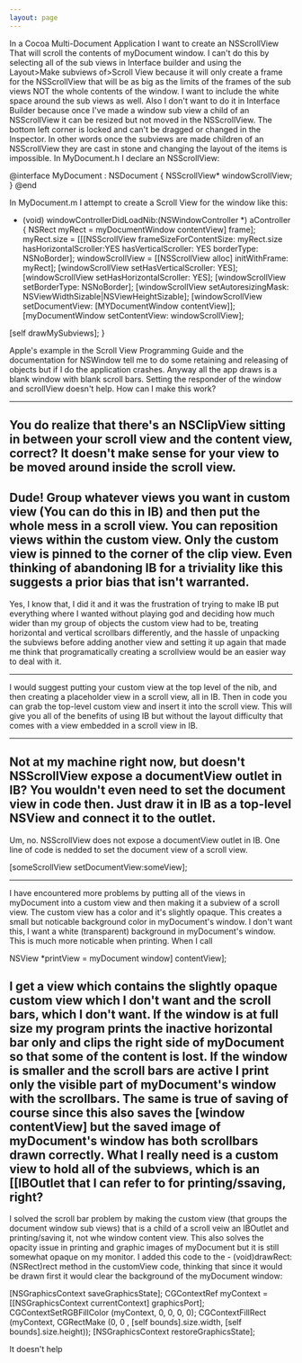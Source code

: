 ```yaml
---
layout: page
---
```


In a Cocoa Multi-Document Application I want to create an NSScrollView That will scroll the contents of myDocument window. I can't do this by selecting all of the sub views in Interface builder and using the Layout>Make subviews of>Scroll View because it will only create a frame for the NSScrollView that will be as big as the limits of the frames of the sub views NOT the whole contents of the window. I want to include the white space around the sub views as well. Also I don't want to do it in Interface Builder because once I've made a window sub view a child of an NSScrollView it can be resized but not moved in the NSScrollView. The bottom left corner is locked and can't be dragged or changed in the Inspector. In other words once the subviews are made children of an NSScrollView they are cast in stone and changing the layout of the items is impossible. In MyDocument.h I declare an NSScrollView:
    
@interface MyDocument : NSDocument
{
    NSScrollView* windowScrollView;
}
@end

In MyDocument.m I attempt to create a Scroll View for the window like this:
    
- (void) windowControllerDidLoadNib:(NSWindowController *) aController
{
NSRect myRect = myDocumentWindow contentView] frame];
myRect.size = [[[NSScrollView frameSizeForContentSize: myRect.size hasHorizontalScroller:YES hasVerticalScroller: YES borderType: NSNoBorder];
windowScrollView = [[NSScrollView alloc] initWithFrame: myRect];
[windowScrollView setHasVerticalScroller: YES];
[windowScrollView setHasHorizontalScroller: YES];
[windowScrollView setBorderType: NSNoBorder];
[windowScrollView setAutoresizingMask: NSViewWidthSizable|NSViewHeightSizable];
[windowScrollView setDocumentView: [MYDocumentWindow contentView]];
[myDocumentWindow setContentView: windowScrollView];

[self drawMySubviews];
}


Apple's example in the Scroll View Programming Guide and the documentation for NSWindow tell me to do some retaining and releasing of objects but if I do the application crashes. Anyway all the app draws is a blank window with blank scroll bars. Setting the responder of the window and scrollView doesn't help. How can I make this work?

----

You do realize that there's an NSClipView sitting in between your scroll view and the content view, correct?  It doesn't make sense for your view to be moved around inside the scroll view.
----
Dude! Group whatever views you want in custom view (You can do this in IB) and then put the whole mess in a scroll view.  You can reposition views within the custom view.  Only the custom view is pinned to the corner of the clip view.  Even thinking of abandoning IB for a triviality like this suggests a prior bias that isn't warranted.
----
Yes, I know that, I did it and it was the frustration of trying to make IB put everything where I wanted without playing god and deciding how much wider than my group of objects the custom view had to be, treating horizontal and vertical scrollbars differently, and the hassle of unpacking the subviews before adding another view and setting it up again that made me think that programatically creating a scrollview would be an easier way to deal with it.

----
I would suggest putting your custom view at the top level of the nib, and then creating a placeholder view in a scroll view, all in IB. Then in code you can grab the top-level custom view and insert it into the scroll view. This will give you all of the benefits of using IB but without the layout difficulty that comes with a view embedded in a scroll view in IB.

----
Not at my machine right now, but doesn't NSScrollView expose a documentView outlet in IB?  You wouldn't even need to set the document view in code then.  Just draw it in IB as a top-level NSView and connect it to the outlet.
----
Um, no.  NSScrollView does not expose a documentView outlet in IB.  One line of code is nedded to set the document view of a scroll view.
    
[someScrollView setDocumentView:someView];

----
I have encountered more problems by putting all of the views in myDocument into a custom view and then making it a subview of a scroll view. The custom view has a color and it's slightly opaque. This creates a small but noticable background color in myDocument's window. I don't want this, I want a white (transparent) background in myDocument's window. This is much more noticable when printing. When I call
    
NSView *printView = myDocument window] contentView];

I get a view which contains the slightly opaque custom view which I don't want and the scroll bars, which I don't want. If the window is at full size my program prints the inactive horizontal bar only and clips the right side of myDocument so that some of the content is lost. If the window is smaller and the scroll bars are active I print only the visible part of myDocument's window with the scrollbars. The same is true of saving of course since this also saves the [window contentView] but the saved image of myDocument's window has both scrollbars drawn correctly. What I really need is a custom view to hold all of the subviews, which is an [[IBOutlet that I can refer to for printing/ssaving, right?
----
I solved the scroll bar problem by making the custom view (that groups the document window sub views) that is a child of a scroll veiw an IBOutlet and printing/saving it, not whe window content view. This also solves the opacity issue in printing and graphic images of myDocument but it is still somewhat opaque on my monitor. I added this code to the - (void)drawRect:(NSRect)rect method in the customView code, thinking that since it would be drawn first it would clear the background of the myDocument window:
    
[NSGraphicsContext saveGraphicsState];
CGContextRef myContext = [[NSGraphicsContext currentContext] graphicsPort];
CGContextSetRGBFillColor (myContext, 0, 0, 0, 0);
CGContextFillRect (myContext, CGRectMake (0, 0 , [self bounds].size.width, [self bounds].size.height));
[NSGraphicsContext restoreGraphicsState];

It doesn't help
